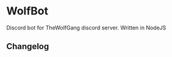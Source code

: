 # WolfBot
Discord bot for TheWolfGang discord server.
Written in NodeJS

Changelog
------------------
